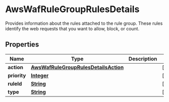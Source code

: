 

# AwsWafRuleGroupRulesDetails

Provides information about the rules attached to the rule group. These rules identify the web requests that you want to allow, block, or count. 

## Properties

| Name | Type | Description | Notes |
|------------ | ------------- | ------------- | -------------|
|**action** | [**AwsWafRuleGroupRulesDetailsAction**](AwsWafRuleGroupRulesDetailsAction.md) |  |  [optional] |
|**priority** | [**Integer**](Integer.md) |  |  [optional] |
|**ruleId** | [**String**](String.md) |  |  [optional] |
|**type** | [**String**](String.md) |  |  [optional] |



